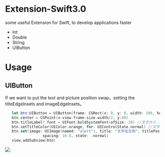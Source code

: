# Extension-Swift3.0
some useful Extension for Swift, to develop applications faster

- Int
- Double
- String
- UIButton

# Usage
## UIButton

If we want to put the text and picture position swap，setting the titleEdgeInsets and imageEdgeInsets。

```Swift
   let btn:UIButton = UIButton(frame: CGRect(x: 0, y: 0, width: 200, height: 32))
   btn.center = CGPoint(x:view.frame.size.width/2, y:60)
   btn.titleLabel?.font = UIFont.boldSystemFont(ofSize: 20) //文字大小
   btn.setTitleColor(UIColor.orange, for: UIControlState.normal) //文字颜色
   btn.set(image: UIImage(named: "alert"), title: "文字在左侧", titlePosition: .left,
                 spacing: 10.0, state: .normal)
   view.addSubview(btn)
```

![](http://ohdxn33p5.bkt.clouddn.com/Simulator%20Screen%20Shot%202016%E5%B9%B411%E6%9C%8828%E6%97%A5%20%E4%B8%8B%E5%8D%886.07.36.png)